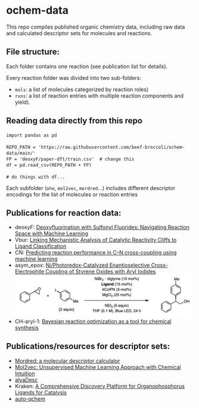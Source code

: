 # ochem-data
This repo compiles published organic chemistry data, including raw data and calculated descriptor sets for molecules and reactions. 

## File structure: 

Each folder contains one reaction (see publication list for details). 

Every reaction folder was divided into two sub-folders: 
- `mols`: a list of molecules categorized by reaction roles)
- `rxns`: a list of reaction entries with multiple reaction components and yield). 

## Reading data directly from this repo

  ```Py
  import pandas as pd
  
  REPO_PATH = 'https://raw.githubusercontent.com/beef-broccoli/ochem-data/main/'
  FP = 'deoxyF/paper-dft/train.csv'  # change this  
  df = pd.read_csv(REPO_PATH + FP)
  
  # do things with df...
  ```
  
Each subfolder (`ohe`, `mol2vec`, `mordred`...) includes different descriptor encodings for the list of molecules or reaction entries

## Publications for reaction data: 

- deoxyF: [Deoxyfluorination with Sulfonyl Fluorides: Navigating Reaction Space with Machine Learning](https://pubs.acs.org/doi/10.1021/jacs.8b01523)
- Vbur: [Linking Mechanistic Analysis of Catalytic Reactivity Cliffs to Ligand Classification](https://chemrxiv.org/engage/chemrxiv/article-details/60c758aabdbb89d828a3ade9)
- CN: [Predicting reaction performance in C–N cross-coupling using machine learning](https://www.science.org/doi/full/10.1126/science.aar5169?versioned=true)
- asym_epox: [Ni/Photoredox-Catalyzed Enantioselective Cross-Electrophile Coupling of Styrene Oxides with Aryl Iodides](https://chemrxiv.org/engage/chemrxiv/article-details/60c7574abb8c1a7a333dc7d0)
![alt text](https://github.com/beef-broccoli/misc-files/blob/9b3b3ef4a612c0aa232c0f5b138fa492823aa555/ochem-data/asym_epox_scheme.png)
- CH-aryl-1: [Bayesian reaction optimization as a tool for chemical synthesis](https://www.nature.com/articles/s41586-021-03213-y)

## Publications/resources for descriptor sets: 

- [Mordred: a molecular descriptor calculator](https://jcheminf.biomedcentral.com/articles/10.1186/s13321-018-0258-y)
- [Mol2vec: Unsupervised Machine Learning Approach with Chemical Intuition](https://pubs.acs.org/doi/full/10.1021/acs.jcim.7b00616)
- [alvaDesc](https://www.alvascience.com/alvadesc/)
- Kraken: [A Comprehensive Discovery Platform for Organophosphorus Ligands for Catalysis](https://chemrxiv.org/engage/chemrxiv/article-details/60c757f9702a9bdb7018cbd4)
- [auto-qchem](https://github.com/PrincetonUniversity/auto-qchem)
